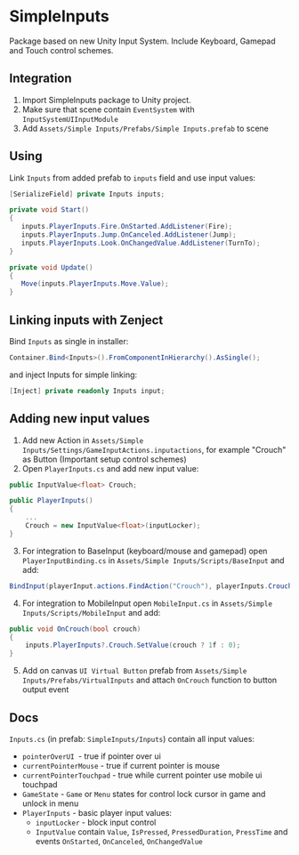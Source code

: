 # SimpleInputs

Package based on new Unity Input System. Include Keyboard, Gamepad and Touch control schemes.

## Integration

1. Import SimpleInputs package to Unity project.
2. Make sure that scene contain `EventSystem` with `InputSystemUIInputModule`
3. Add `Assets/Simple Inputs/Prefabs/Simple Inputs.prefab` to scene

## Using
Link `Inputs` from added prefab to `inputs` field and use input values:
```csharp
[SerializeField] private Inputs inputs;

private void Start()
{
   inputs.PlayerInputs.Fire.OnStarted.AddListener(Fire);
   inputs.PlayerInputs.Jump.OnCanceled.AddListener(Jump);
   inputs.PlayerInputs.Look.OnChangedValue.AddListener(TurnTo);
}

private void Update()
{
   Move(inputs.PlayerInputs.Move.Value);
}
```

## Linking inputs with Zenject
Bind `Inputs` as single in installer:
```csharp
Container.Bind<Inputs>().FromComponentInHierarchy().AsSingle();
```
and inject Inputs for simple linking:
```csharp
[Inject] private readonly Inputs input;
```

## Adding new input values
1. Add new Action in `Assets/Simple Inputs/Settings/GameInputActions.inputactions`, for example "Crouch" as Button (Important setup control schemes)
2. Open `PlayerInputs.cs` and add new input value:
```csharp
public InputValue<float> Crouch;

public PlayerInputs()
{
    ...
    Crouch = new InputValue<float>(inputLocker);
}
```
3. For integration to BaseInput (keyboard/mouse and gamepad) open `PlayerInputBinding.cs` in `Assets/Simple Inputs/Scripts/BaseInput` and add:
```csharp
BindInput(playerInput.actions.FindAction("Crouch"), playerInputs.Crouch);
```
4. For integration to MobileInput open `MobileInput.cs` in `Assets/Simple Inputs/Scripts/MobileInput` and add:
```csharp
public void OnCrouch(bool crouch)
{
    inputs.PlayerInputs?.Crouch.SetValue(crouch ? 1f : 0);
}
```
5. Add on canvas `UI Virtual Button` prefab from `Assets/Simple Inputs/Prefabs/VirtualInputs` and attach `OnCrouch` function to button output event

## Docs
`Inputs.cs` (in prefab: `SimpleInputs/Inputs`) contain all input values:
   - `pointerOverUI `- true if pointer over ui
   - `currentPointerMouse` - true if current pointer is mouse
   - `currentPointerTouchpad` - true while current pointer use mobile ui touchpad
   - `GameState` - `Game` or `Menu` states for control lock cursor in game and unlock in menu
   - `PlayerInputs` - basic player input values:
       - `inputLocker` - block input control
       - `InputValue` contain `Value`, `IsPressed`, `PressedDuration`, `PressTime` and events `OnStarted`, `OnCanceled`, `OnChangedValue`
